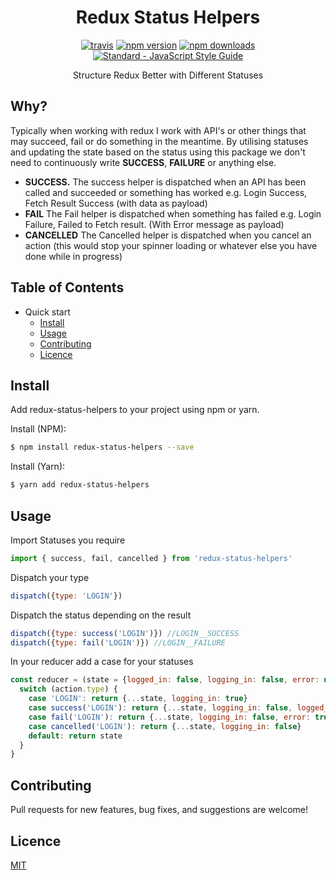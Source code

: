 <h1 align="center">
  Redux Status Helpers
</h1>

<p align="center">
  <a href="https://travis-ci.org/jxshco/redux-status-hepers"><img src="https://travis-ci.org/jxshco/redux-status-helpers.svg?branch=master" alt="travis"></a>
  <a href="https://www.npmjs.com/package/redux-status-helpers"><img src="https://img.shields.io/npm/v/redux-status-helpers.svg" alt="npm version"></a>
  <a href="https://www.npmjs.com/package/redux-status-helpers"><img src="https://img.shields.io/npm/dt/redux-status-helpers.svg" alt="npm downloads"></a>
  <a href="https://standardjs.com"><img src="https://img.shields.io/badge/code_style-standard-brightgreen.svg" alt="Standard - JavaScript Style Guide"></a>
</p>



<p align="center">Structure Redux Better with Different Statuses</p>

## Why?

Typically when working with redux I work with API's or other things that may succeed, fail or do something in the meantime. By utilising statuses and updating the state based on the status using this package we don't need to continuously write **SUCCESS**, **FAILURE** or anything else.

- **SUCCESS.** The success helper is dispatched when an API has been called and succeeded or something has worked e.g. Login Success, Fetch Result Success (with data as payload)
- **FAIL** The Fail helper is dispatched when something has failed e.g. Login Failure, Failed to Fetch result. (With Error message as payload)
- **CANCELLED** The Cancelled helper is dispatched when you cancel an action (this would stop your spinner loading or whatever else you have done while in progress)



## Table of Contents

- Quick start
  - [Install](#install)
  - [Usage](#usage)
  - [Contributing](#contributing)
  - [Licence](#licence)


## Install

Add redux-status-helpers to your project using npm or yarn.

Install (NPM):
```bash
$ npm install redux-status-helpers --save
```

Install (Yarn):
```bash
$ yarn add redux-status-helpers
```


## Usage

Import Statuses you require

```js
import { success, fail, cancelled } from 'redux-status-helpers'
```

Dispatch your type
```js
dispatch({type: 'LOGIN'})
```

Dispatch the status depending on the result
```js
dispatch({type: success('LOGIN')}) //LOGIN__SUCCESS
dispatch({type: fail('LOGIN')}) //LOGIN__FAILURE
```

In your reducer add a case for your statuses
```js
const reducer = (state = {logged_in: false, logging_in: false, error: null}, action) => {
  switch (action.type) {
    case 'LOGIN': return {...state, logging_in: true}
    case success('LOGIN'): return {...state, logging_in: false, logged_in: true}
    case fail('LOGIN'): return {...state, logging_in: false, error: true}
    case cancelled('LOGIN'): return {...state, logging_in: false}
    default: return state
  }
}
```

## Contributing

Pull requests for new features, bug fixes, and suggestions are welcome!

## Licence

<a href="https://github.com/jxshco/redux-status-helpers/blob/master/LICENCE">MIT</a>
